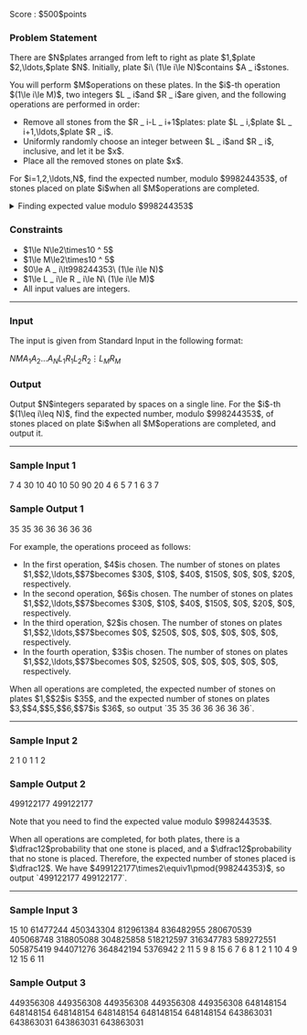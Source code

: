 
<div>

<span>

<span>

<p>
Score : $500$points
</p>

<div>

<section>

### **Problem Statement**

<p>
There are $N$plates arranged from left to right as plate $1,$plate $2,\ldots,$plate $N$.
Initially, plate $i\ (1\le i\le N)$contains $A _ i$stones.
</p>

<p>
You will perform $M$operations on these plates.
In the $i$-th operation $(1\le i\le M)$, two integers $L _ i$and $R _ i$are given, and the following operations are performed in order:
</p>

<ul>

<li>
Remove all stones from the $R _ i-L _ i+1$plates: plate $L _ i,$plate $L _ i+1,\ldots,$plate $R _ i$.
</li>

<li>
Uniformly randomly choose an integer between $L _ i$and $R _ i$, inclusive, and let it be $x$.
</li>

<li>
Place all the removed stones on plate $x$.
</li>

</ul>

<p>
For $i=1,2,\ldots,N$, find the expected number, modulo $998244353$, of stones placed on plate $i$when all $M$operations are completed.
</p>

<details>

<summary>
Finding expected value modulo $998244353$
</summary>

<p>
It can be proved that the expected value you seek is always a rational number. Also, under the constraints of this problem, when that value is expressed as an irreducible fraction $\frac{P}{Q}$, it can be proved that $Q \not\equiv 0 \pmod{998244353}$. Therefore, there is a unique integer $R$such that $R \times Q \equiv P \pmod{998244353}, 0 \leq R \lt 998244353$. Finding the expected value modulo $998244353$means finding this $R$.



</p>

</details>

</section>

</div>

<div>

<section>

### **Constraints**

<ul>

<li>
$1\le N\le2\times10 ^ 5$
</li>

<li>
$1\le M\le2\times10 ^ 5$
</li>

<li>
$0\le A _ i\lt998244353\ (1\le i\le N)$
</li>

<li>
$1\le L _ i\le R _ i\le N\ (1\le i\le M)$
</li>

<li>
All input values are integers.
</li>

</ul>

</section>

</div>

---

<div>

<div>

<section>

### **Input**

<p>
The input is given from Standard Input in the following format:
</p>

<div>

$N$$M$$A _ 1$$A _ 2$$\ldots$$A _ N$$L _ 1$$R _ 1$$L _ 2$$R _ 2$$\vdots$$L _ M$$R _ M$
</div>

</section>

</div>

<div>

<section>

### **Output**

<p>
Output $N$integers separated by spaces on a single line.
For the $i$-th $(1\leq i\leq N)$, find the expected number, modulo $998244353$, of stones placed on plate $i$when all $M$operations are completed, and output it.
</p>

</section>

</div>

</div>

---

<div>

<section>

### **Sample Input 1**

<div>

7 4
30 10 40 10 50 90 20
4 6
5 7
1 6
3 7

</div>

</section>

</div>

<div>

<section>

### **Sample Output 1**

<div>

35 35 36 36 36 36 36 

</div>

<p>
For example, the operations proceed as follows:
</p>

<ul>

<li>
In the first operation, $4$is chosen. The number of stones on plates $1,$$2,\ldots,$$7$becomes $30$, $10$, $40$, $150$, $0$, $0$, $20$, respectively.
</li>

<li>
In the second operation, $6$is chosen. The number of stones on plates $1,$$2,\ldots,$$7$becomes $30$, $10$, $40$, $150$, $0$, $20$, $0$, respectively.
</li>

<li>
In the third operation, $2$is chosen. The number of stones on plates $1,$$2,\ldots,$$7$becomes $0$, $250$, $0$, $0$, $0$, $0$, $0$, respectively.
</li>

<li>
In the fourth operation, $3$is chosen. The number of stones on plates $1,$$2,\ldots,$$7$becomes $0$, $250$, $0$, $0$, $0$, $0$, $0$, respectively.
</li>

</ul>

<p>
When all operations are completed, the expected number of stones on plates $1,$$2$is $35$, and the expected number of stones on plates $3,$$4,$$5,$$6,$$7$is $36$, so output `35 35 36 36 36 36 36`.
</p>

</section>

</div>

---

<div>

<section>

### **Sample Input 2**

<div>

2 1
0 1
1 2

</div>

</section>

</div>

<div>

<section>

### **Sample Output 2**

<div>

499122177 499122177 

</div>

<p>
Note that you need to find the expected value modulo $998244353$.
</p>

<p>
When all operations are completed, for both plates, there is a $\dfrac12$probability that one stone is placed, and a $\dfrac12$probability that no stone is placed.
Therefore, the expected number of stones placed is $\dfrac12$.
We have $499122177\times2\equiv1\pmod{998244353}$, so output `499122177 499122177`.
</p>

</section>

</div>

---

<div>

<section>

### **Sample Input 3**

<div>

15 10
61477244 450343304 812961384 836482955 280670539 405068748 318805088 304825858 518212597 316347783 589272551 505875419 944071276 364842194 5376942
2 11
5 9
8 15
6 7
6 8
1 2
1 10
4 9
12 15
6 11

</div>

</section>

</div>

<div>

<section>

### **Sample Output 3**

<div>

449356308 449356308 449356308 449356308 449356308 648148154 648148154 648148154 648148154 648148154 648148154 643863031 643863031 643863031 643863031 

</div>

</section>

</div>

</span>

</span>

</div>
